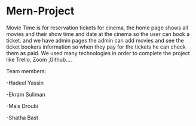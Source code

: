 # Mern-Project
Movie Time is for reservation tickets for cinema, the home page shows all movies and their show time and date at the cinema so the user can book a ticket.
and we have admin pages the admin can add movies and see the ticket bookers information so when they pay for the tickets he can check them as paid.
We used many technologies in order to complete the project like Trello, Zoom ,Github....


Team members:




-Hadeel Yassin

-Ekram Suliman






-Mais Droubi







-Shatha Bast
